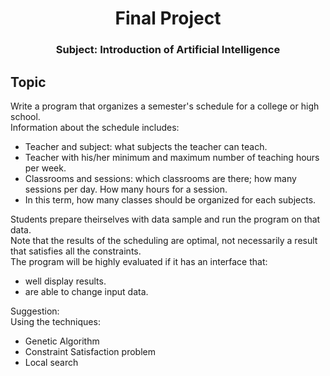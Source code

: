 <div align="center">
  <h1>Final Project</h1>
  <h3>Subject: Introduction of Artificial Intelligence</h3>
</div>

## Topic
Write a program that organizes a semester&#39;s schedule for a college or high school.<br>
Information about the schedule includes:
- Teacher and subject: what subjects the teacher can teach.
- Teacher with his/her minimum and maximum number of teaching hours per week.
- Classrooms and sessions: which classrooms are there; how many sessions per day. How
many hours for a session.
- In this term, how many classes should be organized for each subjects.

Students prepare theirselves with data sample and run the program on that data.<br>
Note that the results of the scheduling are optimal, not necessarily a result that satisfies all the constraints.<br>
The program will be highly evaluated if it has an interface that:
- well display results.
- are able to change input data.

Suggestion:<br>
Using the techniques:<br>
- Genetic Algorithm
- Constraint Satisfaction problem
- Local search
